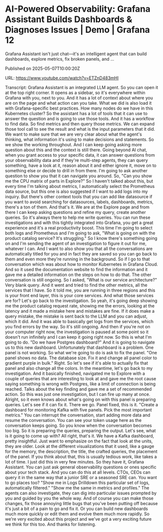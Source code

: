 # AI-Powered Observability: Grafana Assistant Builds Dashboards &amp; Diagnoses Issues | Demo | Grafana 12

Grafana Assistant isn't just chat—it's an intelligent agent that can build dashboards, explore metrics, fix broken panels, and ...

Published on 2025-05-07T10:00:20Z

URL: https://www.youtube.com/watch?v=ETZnD483mHI

Transcript: Grafana Assistant is an
integrated LLM agent. So you can open it at the top right
corner. It opens as a sidebar, so it's everywhere within
Grafana with you, next to you. And it has a lot of context about where
you are on the page and what action can you take. What we did is also load it with
Grafana-specific best practices. How many nodes do we
have in this Kubernetes cluster? So the assistant has a lot of tools that
it can use to answer the question and is going to use those tools. And
it has a workflow to find data. So find metrics and then
query those metrics. We can expand those tool call to
see the result and what is the input parameters that it did. We want to make sure that we are very
clear about what the agent's thinking, what information it's using to
make decisions and statements. So we show the working throughout. And I can keep going asking more question
about this and the context is still there. Going beyond AI chat, when you
grant access to your specific data, it can answer questions
from your observability data
and if they're multi-step agents, they can query
something, have a look at it, reason about it and either ignore it, move on to something else or
decide to drill in from there. I'm going to ask another question to
show you that it can navigate you around. So, "Can you show me the CPU matrix of parts in Explore?" So I
haven't talked about this, but every time I'm talking about metrics,
I automatically select the Prometheus data source, but this one is also suggested if
I want to add logs into my inquiry. But there's other context tools that
you can add like datasource if you want to avoid searching for datasources,
labels, dashboards, metrics, there's a ton of them. And that's it. We are at the Explore page and from there
I can keep asking questions and refine my query, create another queries. So it's
always there to help me write queries. You can run these investigations and with
this tightly integrated into Grafana, you get a great experience and
it's a real productivity boost. This time I'm going to select both logs
and Prometheus and I'm going to ask, "What is going on with the product catalog service? It's struggling." So I know there's
something going on and I'm sending the agent of an investigation to figure
it out for me, whatever I can. And I want to also show you that all the
conversations are automatically titled for you and in fact they are saved so
you can go back to them and even more they're running in the background. So if I go to that
conversation which was about how to monitor Kubernetes
in Grafana Cloud. And so it used the documentation website
to find the information and it gave me a detailed information on
the steps on how to do that. The other conversation is
still ongoing. So I asked, "What is our service
architecture?" Very blank query. And it went and tried to
find the other metrics, all the services that I have.
So it told me, you are running in three regions
and this is your front end layer, this is your core services. And
what those services are for? Let's go back to the
investigation. So yeah, it's going deep showing me the
product catalog request rate, showing me the errors, looking at the latency and it made a
mistake here and mistakes are fine. If it does make a query mistake, the mistake is sent back to the LLM
and you can adjust, which it did. And it was able to basically
get logs from the services, which you find errors by the
way. So it's still ongoing. And then if you're not on
your computer right now, the investigation is paused at some point
so it doesn't run infinitely and I can keep it going right now. So
this is what I'm going to do. "Do we have Postgres dashboard?" And it is going to navigate us to
this new dashboard. Unfortunately that dashboard is a problem.
One panel is not working. So what we're going to do
is ask to fix the panel. "One panel shows no data. The database size. Fix it and change all panel
color to gradient purple in bulk." Right. So let's see if it's able to actually
fix that panel and also change all the colors. In the meantime, let's
go back to my investigation. And it basically finished, navigated me to Explore with a couple of
queries that are interesting to look at and gave me the root cause saying
something is wrong with Postgres, like a limit of connection
is being reached. Talks about the key finding and
gave me a set of recommended action. So this was just one investigation, but
I can fire up many at once. Alright, so it even knows about what's going
on with this panel is preparing queries. Let's see if it
can fix it. There we go. Panel fixed, this is it. "Create a dashboard for monitoring Kafka with five panels.
Pick the most important metrics." You can
interrupt the conversation, start adding more data and
resume the conversation. You can see your token usage here
as the conversation keeps going. So you know when the
conversation becomes too big. So it is preparing the queries,
preparing the output. Let's see, what is it going to come up with? All right, that's it. We have a
Kafka dashboard, pretty insightful. Just want to emphasize on the fact
that look at the units, they are older. Look at the different
visualizations that it used, like a gauge for the memory,
the description, the title, the crafted queries, the placement of
the panel. If you think about that, this is usually tedious work,
like takes a lot of time. I just did this in very few minutes. So they have it, Grafana Assistant. You can just ask general observability
questions or ones specific about your tech stack. And you can do
this at all levels. CTOs, CEOs can query it in the same
way that a junior SRE or a seasoned SRE can. You
want to go places too? "Show me in Logs Drilldown
this particular set of logs, automatically filtered." "Show me the
same in metrics and profiles." The agents can also investigate, they can dig into particular
issues prompted by you and
guided by you the whole way. And of course you
can make those changes, fix those annoying little bugs that you've
been putting off because it's just a bit of a pain to go and fix it. Or you can build new dashboards much
more quickly or edit them and evolve them much more rapidly. So we're very excited about this project
and we've got a very exciting future we think for this too. And
thanks for listening.

